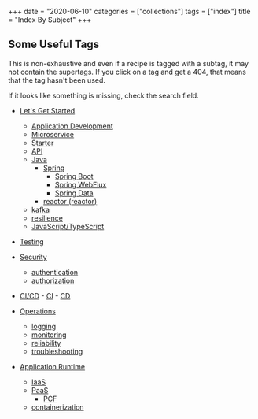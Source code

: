 +++
date = "2020-06-10"
categories = ["collections"]
tags = ["index"]
title = "Index By Subject"
+++

## Some Useful Tags 

This is non-exhaustive and even if a recipe is tagged with a subtag, it may not contain the supertags.  If you click on a tag and get a 404, that means that the tag hasn't been used.

If it looks like something is missing, check the search field.

- [Let's Get Started](/tags/start)
  - [Application Development](/tags/application-development)
  - [Microservice](/tags/microservice)
  - [Starter](/tags/starter)
  - [API](/tags/api)
  - [Java](/tags/java)
      - [Spring](/tags/spring)
          - [Spring Boot](/tags/spring-boot)
          - [Spring WebFlux](/tags/spring-webflux)
          - [Spring Data](/tags/spring-data)
      - [reactor (reactor)](/tags/reactor)
  - [kafka](/tags/kafka)
  - [resilience](/tags/resilience)
  - [JavaScript/TypeScript](/tags/javascript)

- [Testing](/tags/testing)

- [Security](/tags/security)
  - [authentication](/tags/authentication)
  - [authorization](/tags/authorization)

- [CI/CD](/tags/ci-cd)
      - [CI](/tags/ci)
      - [CD](/tags/cd)

- [Operations](/tags/operations)
  - [logging](/tags/logging)
  - [monitoring](/tags/monitoring)
  - [reliability](/tags/reliability)
  - [troubleshooting](/tags/troubleshooting)
  
- [Application Runtime](/tags/application-runtime)
  - [IaaS](/tags/iaas)
  - [PaaS](/tags/paas)
      - [PCF](/tags/pcf)
  - [containerization](/tags/containerization)

